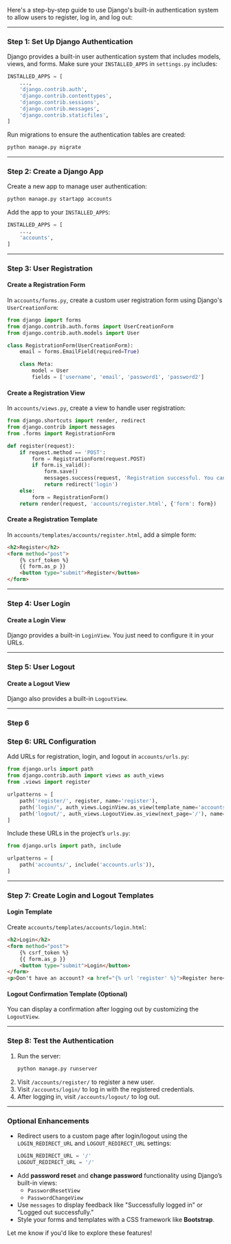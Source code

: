 Here's a step-by-step guide to use Django's built-in authentication system to allow users to register, log in, and log out:

---

### **Step 1: Set Up Django Authentication**
Django provides a built-in user authentication system that includes models, views, and forms. Make sure your `INSTALLED_APPS` in `settings.py` includes:  
```python
INSTALLED_APPS = [
    ...,
    'django.contrib.auth',
    'django.contrib.contenttypes',
    'django.contrib.sessions',
    'django.contrib.messages',
    'django.contrib.staticfiles',
]
```

Run migrations to ensure the authentication tables are created:  
```bash
python manage.py migrate
```

---

### **Step 2: Create a Django App**
Create a new app to manage user authentication:  
```bash
python manage.py startapp accounts
```

Add the app to your `INSTALLED_APPS`:  
```python
INSTALLED_APPS = [
    ...,
    'accounts',
]
```

---

### **Step 3: User Registration**
#### **Create a Registration Form**
In `accounts/forms.py`, create a custom user registration form using Django's `UserCreationForm`:  
```python
from django import forms
from django.contrib.auth.forms import UserCreationForm
from django.contrib.auth.models import User

class RegistrationForm(UserCreationForm):
    email = forms.EmailField(required=True)

    class Meta:
        model = User
        fields = ['username', 'email', 'password1', 'password2']
```

#### **Create a Registration View**
In `accounts/views.py`, create a view to handle user registration:  
```python
from django.shortcuts import render, redirect
from django.contrib import messages
from .forms import RegistrationForm

def register(request):
    if request.method == 'POST':
        form = RegistrationForm(request.POST)
        if form.is_valid():
            form.save()
            messages.success(request, 'Registration successful. You can now log in.')
            return redirect('login')
    else:
        form = RegistrationForm()
    return render(request, 'accounts/register.html', {'form': form})
```

#### **Create a Registration Template**
In `accounts/templates/accounts/register.html`, add a simple form:  
```html
<h2>Register</h2>
<form method="post">
    {% csrf_token %}
    {{ form.as_p }}
    <button type="submit">Register</button>
</form>
```

---

### **Step 4: User Login**
#### **Create a Login View**
Django provides a built-in `LoginView`. You just need to configure it in your URLs.

---

### **Step 5: User Logout**
#### **Create a Logout View**
Django also provides a built-in `LogoutView`.

---

### **Step 6**

### **Step 6: URL Configuration**
Add URLs for registration, login, and logout in `accounts/urls.py`:  
```python
from django.urls import path
from django.contrib.auth import views as auth_views
from .views import register

urlpatterns = [
    path('register/', register, name='register'),
    path('login/', auth_views.LoginView.as_view(template_name='accounts/login.html'), name='login'),
    path('logout/', auth_views.LogoutView.as_view(next_page='/'), name='logout'),
]
```

Include these URLs in the project’s `urls.py`:  
```python
from django.urls import path, include

urlpatterns = [
    path('accounts/', include('accounts.urls')),
]
```

---

### **Step 7: Create Login and Logout Templates**
#### **Login Template**
Create `accounts/templates/accounts/login.html`:  
```html
<h2>Login</h2>
<form method="post">
    {% csrf_token %}
    {{ form.as_p }}
    <button type="submit">Login</button>
</form>
<p>Don't have an account? <a href="{% url 'register' %}">Register here</a>.</p>
```

#### **Logout Confirmation Template (Optional)**
You can display a confirmation after logging out by customizing the `LogoutView`.  

---

### **Step 8: Test the Authentication**
1. Run the server:  
   ```bash
   python manage.py runserver
   ```
2. Visit `/accounts/register/` to register a new user.  
3. Visit `/accounts/login/` to log in with the registered credentials.  
4. After logging in, visit `/accounts/logout/` to log out.  

---

### **Optional Enhancements**
- Redirect users to a custom page after login/logout using the `LOGIN_REDIRECT_URL` and `LOGOUT_REDIRECT_URL` settings:
  ```python
  LOGIN_REDIRECT_URL = '/'
  LOGOUT_REDIRECT_URL = '/'
  ```
- Add **password reset** and **change password** functionality using Django’s built-in views:
  - `PasswordResetView`
  - `PasswordChangeView`
- Use `messages` to display feedback like "Successfully logged in" or "Logged out successfully."  
- Style your forms and templates with a CSS framework like **Bootstrap**.

Let me know if you'd like to explore these features!